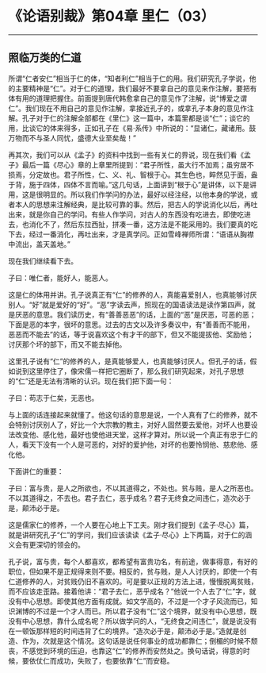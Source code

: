 # 《论语别裁》第04章 里仁（03）

------

## 照临万类的仁道

所谓“仁者安仁”相当于仁的体，“知者利仁”相当于仁的用。我们研究孔子学说，他的主要精神是“仁”。对于仁的道理，我们最好不要拿自己的意见来作注解，要把有体有用的道理把握住。前面提到唐代韩愈拿自己的意见作了注解，说“博爱之谓仁”。我们现在不用自己的意见作注解，拿接近孔子的，或拿孔子本身的意见作注解。孔子对于仁的注解全部都在《里仁》这一篇中，本篇里都是谈“仁”；谈它的用，比谈它的体来得多，正如孔子在《易·系传》中所说的：“显诸仁，藏诸用。鼓万物而不与圣人同忧，盛德大业至矣哉！”

再其次，我们可以从《孟子》的资料中找到一些有关仁的界说，现在我们看《孟子》最后一篇《尽心》章的上章里所提到：“君子所性，虽大行不加焉；虽穷居不损焉，分定故也。君子所性，仁、义、礼、智根于心。其生色也，睟然见于面，盎于背，施于四体，四体不言而喻。”这几句话，上面讲到“根于心”是讲体，以下是讲用，这是很明显的。所以我们作学问的办法，最好以经注经，以他本身的学说，或者本人的思想来注解经典，是比较可靠的事。然后，把古人的学说消化以后，再吐出来，就是你自己的学问。有些人作学问，对古人的东西没有吃进去，即使吃进去，也消化不了，然后东拉西扯，拼凑一番，这方法是不能采用的。我们要真的吃下去，经过一番消化，再吐出来，才是真学问。正如雪峰禅师所谓：“语语从胸襟中流出，盖天盖地。”

现在我们继续看下去。

子曰：唯仁者，能好人，能恶人。

这是仁的体用并讲。孔子说真正有“仁”的修养的人，真能喜爱别人，也真能够讨厌别人。“好”就是爱好的“好”。“恶”字读去声，照现在的国语读法是读作第四声，就是厌恶的意思。我们读历史，有“善善恶恶”的话，上面的“恶”是厌恶，可恶的恶；下面是恶的本字，很坏的意思。过去的古文以及许多奏议中，有“善善而不能用，恶恶而不能去”的话，等于说喜欢这个有才干的部下，但又不能提拔他、奖励他；讨厌那个坏的部下，而又不能去掉他。

这里孔子说有“仁”的修养的人，是真能够爱人，也真能够讨厌人。但孔子的话，假如说到这里停住了，像宋儒一样把它圈断了，那么我们研究起来，对孔子思想的“仁”还是无法有清晰的认识。现在我们把下面一句：

子曰：苟志于仁矣，无恶也。

与上面的话连接起来就懂了。他这句话的意思是说，一个人真有了仁的修养，就不会特别讨厌别人了，好比一个大宗教的教主，对好人固然要去爱他，对坏人也要设法改变他、感化他，最好也使他进天堂，这样才算对。所以说一个真正有忠于仁的人，看天下没有一个人是可恶的，对好的爱护他，对坏的也要怜悯他、慈悲他、感化他。

下面讲仁的重要：

子曰：富与贵，是人之所欲也，不以其道得之，不处也。贫与贱，是人之所恶也。不以其道得之，不去也。君子去仁，恶乎成名？君子无终食之间违仁，造次必于是，颠沛必于是。

这是儒家仁的修养，一个人要在心地上下工夫。刚才我们提到《孟子·尽心》篇，就是讲研究孔子“仁”的学问，我们应该读读《孟子·尽心》上下两篇，对于仁的涵义会有更深切的领会的。

孔子说，富与贵，每个人都喜欢，都希望有富贵功名，有前途，做事得意，有好的职位，但如果不是正规得来则不要。相反的，贫与贱，是人人讨厌的，即使一个有仁道修养的人，对贫贱仍旧不喜欢的。可是要以正规的方法上进，慢慢脱离贫贱，而不应该走歪路。接着他讲：“君子去仁，恶乎成名？”他说一个人去了“仁”字，就没有中心思想。即使其他方面有成就。如文学高的，不过是一个才子风流而已，知识渊博的不过是一个才人而已。所以君子没有“仁”这个境界，就没有中心思想，既没有中心思想，靠什么成名呢？所以做学问的人，“无终食之间违仁”，就是说没有在一顿饭那样短的时间违背了仁的境界。“造次必于是，颠沛必于是。”造就是创造、作为，次就是这个情况。这句话是说任何事业的成功都靠仁；倒楣的时候不颓丧，不感觉到环境的压迫，也靠这“仁”的修养而安然处之。换句话说，得意的时候，要依仗仁而成功，失败了，也要依靠“仁”而安稳。

